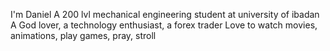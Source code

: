 I'm Daniel
A 200 lvl mechanical engineering student at university of ibadan
A God lover, a technology enthusiast, a forex trader
Love to watch movies, animations, play games, pray, stroll

